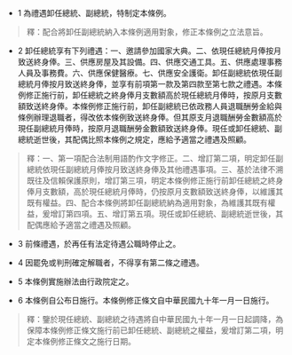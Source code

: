 * 1 為禮遇卸任總統、副總統，特制定本條例。

> 釋：配合將卸任副總統納入本條例適用對象，修正本條例之立法意旨。

* 2 卸任總統享有下列禮遇：一、邀請參加國家大典。二、依現任總統月俸按月致送終身俸。三、供應房屋及其設備。四、供應交通工具。五、供應處理事務人員及事務費。六、供應保健醫療。七、供應安全護衛。卸任副總統依現任副總統月俸按月致送終身俸，並享有前項第一款及第四款至第七款之禮遇。本條例修正施行前，卸任總統之終身俸月支數額高於現任總統月俸時，按原月支數額致送終身俸。本條例修正施行前，卸任副總統已依政務人員退職酬勞金給與條例辦理退職者，得改依本條例致送終身俸。但其原支月退職酬勞金數額高於現任副總統月俸時，按原月退職酬勞金數額致送終身俸。現任或卸任總統、副總統逝世後，其配偶比照本條例之規定，應給予適當之禮遇及照顧。

> 釋：一、第一項配合法制用語酌作文字修正。二、增訂第二項，明定卸任副總統依現任副總統月俸按月致送終身俸及其他禮遇事項。三、基於法律不溯既往及信賴保護原則，增訂第三項，明定本條例修正施行前卸任總統之終身俸月支數額，高於現任總統月俸時，仍按原月支數額致送終身俸，以維護其既有權益。四、配合本條例將卸任副總統納為適用對象，為維護其既有權益，爰增訂第四項。五、增訂第五項。現任或卸任總統、副總統逝世後，其配偶應給予適當之禮遇及照顧。

* 3 前條禮遇，於再任有法定待遇公職時停止之。

* 4 因罷免或判刑確定解職者，不得享有第二條之禮遇。

* 5 本條例實施辦法由行政院定之。

* 6 本條例自公布日施行。本條例修正條文自中華民國九十年一月一日施行。

> 釋：鑒於現任總統、副總統之待遇將自中華民國九十年一月一日起調降，為保障本條例修正條文施行前已卸任總統、副總統之權益，爰增訂第二項，明定本條例修正條文之施行日期。

